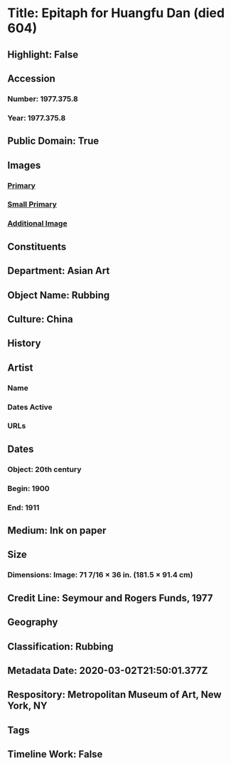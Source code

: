 # Title: Epitaph for Huangfu Dan (died 604)
## Highlight: False
## Accession
### Number: 1977.375.8
### Year: 1977.375.8
## Public Domain: True
## Images
### [Primary](https://images.metmuseum.org/CRDImages/as/original/1977_375_8_O1_sf.jpg)
### [Small Primary](https://images.metmuseum.org/CRDImages/as/web-large/1977_375_8_O1_sf.jpg)
### [Additional Image](https://images.metmuseum.org/CRDImages/as/original/1977_375_8_label_strip_sf.jpg)
## Constituents
## Department: Asian Art
## Object Name: Rubbing
## Culture: China
## History
## Artist
### Name
### Dates Active
### URLs
## Dates
### Object: 20th century
### Begin: 1900
### End: 1911
## Medium: Ink on paper
## Size
### Dimensions: Image: 71 7/16  × 36 in. (181.5 × 91.4 cm)
## Credit Line: Seymour and Rogers Funds, 1977
## Geography
## Classification: Rubbing
## Metadata Date: 2020-03-02T21:50:01.377Z
## Respository: Metropolitan Museum of Art, New York, NY
## Tags
## Timeline Work: False